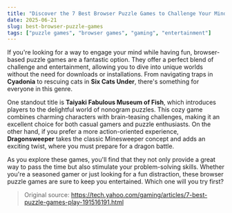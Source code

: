 ```yaml
---
title: "Discover the 7 Best Browser Puzzle Games to Challenge Your Mind"
date: 2025-06-21
slug: best-browser-puzzle-games
tags: ["puzzle games", "browser games", "gaming", "entertainment"]
---
```


If you're looking for a way to engage your mind while having fun, browser-based puzzle games are a fantastic option. They offer a perfect blend of challenge and entertainment, allowing you to dive into unique worlds without the need for downloads or installations. From navigating traps in **Cyadonia** to rescuing cats in **Six Cats Under**, there's something for everyone in this genre.

One standout title is **Taiyaki Fabulous Museum of Fish**, which introduces players to the delightful world of nonogram puzzles. This cozy game combines charming characters with brain-teasing challenges, making it an excellent choice for both casual gamers and puzzle enthusiasts. On the other hand, if you prefer a more action-oriented experience, **Dragonsweeper** takes the classic Minesweeper concept and adds an exciting twist, where you must prepare for a dragon battle.

As you explore these games, you'll find that they not only provide a great way to pass the time but also stimulate your problem-solving skills. Whether you're a seasoned gamer or just looking for a fun distraction, these browser puzzle games are sure to keep you entertained. Which one will you try first?

> Original source: https://tech.yahoo.com/gaming/articles/7-best-puzzle-games-play-191516191.html